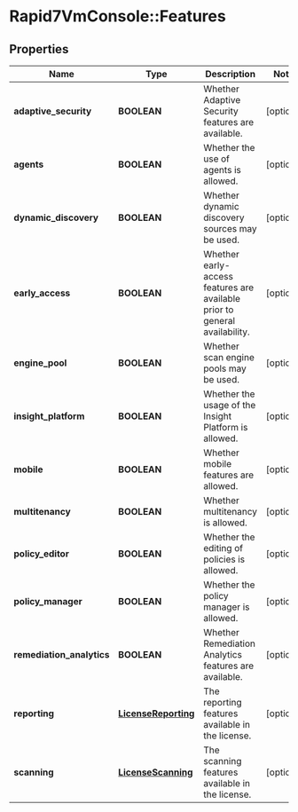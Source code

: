 # Rapid7VmConsole::Features

## Properties
Name | Type | Description | Notes
------------ | ------------- | ------------- | -------------
**adaptive_security** | **BOOLEAN** | Whether Adaptive Security features are available. | [optional] 
**agents** | **BOOLEAN** | Whether the use of agents is allowed. | [optional] 
**dynamic_discovery** | **BOOLEAN** | Whether dynamic discovery sources may be used. | [optional] 
**early_access** | **BOOLEAN** | Whether early-access features are available prior to general availability. | [optional] 
**engine_pool** | **BOOLEAN** | Whether scan engine pools may be used. | [optional] 
**insight_platform** | **BOOLEAN** | Whether the usage of the Insight Platform is allowed. | [optional] 
**mobile** | **BOOLEAN** | Whether mobile features are allowed. | [optional] 
**multitenancy** | **BOOLEAN** | Whether multitenancy is allowed. | [optional] 
**policy_editor** | **BOOLEAN** | Whether the editing of policies is allowed. | [optional] 
**policy_manager** | **BOOLEAN** | Whether the policy manager is allowed. | [optional] 
**remediation_analytics** | **BOOLEAN** | Whether Remediation Analytics features are available. | [optional] 
**reporting** | [**LicenseReporting**](LicenseReporting.md) | The reporting features available in the license. | [optional] 
**scanning** | [**LicenseScanning**](LicenseScanning.md) | The scanning features available in the license. | [optional] 


